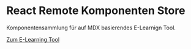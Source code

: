# React Remote Komponenten Store

Komponentensammlung für auf MDX basierendes E-Learnign Tool.

[Zum E-Learning Tool](https://github.com/doldsimo/mdx-import-zipfile)
